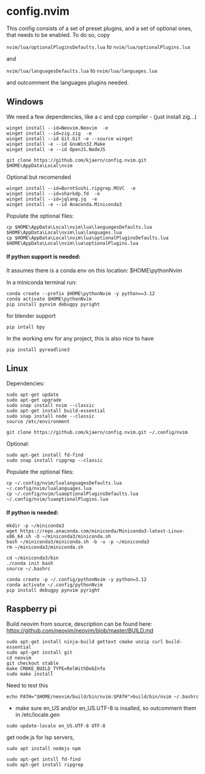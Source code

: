 # config.nvim
This config consists of a set of preset plugins, and a set of optional ones, that needs to be enabled.
To do so, copy 

`nvim/lua/optionalPluginsDefaults.lua` to `nvim/lua/optionalPlugins.lua`

and 

`nvim/lua/languagesDefaults.lua` to `nvim/lua/languages.lua`

and outcomment the languages plugins needed.

## Windows
We need a few dependencies, like a c and cpp compiler - (just install zig...)
```
winget install --id=Neovim.Neovim  -e
winget install --id=zig.zig  -e
winget install --id Git.Git -e --source winget
winget install -e --id GnuWin32.Make
winget install -e --id OpenJS.NodeJS

git clone https://github.com/kjaern/config.nvim.git $HOME\AppData\Local\nvim
```
Optional but recomended
```
winget install --id=BurntSushi.ripgrep.MSVC  -e
winget install --id=sharkdp.fd  -e
winget install --id=jqlang.jq  -e
winget install -e --id Anaconda.Miniconda3

```

Populate the optional files:
```
cp $HOME\AppData\Local\nvim\lua\languagesDefaults.lua $HOME\AppData\Local\nvim\lua\languages.lua
cp $HOME\AppData\Local\nvim\lua\optionalPluginsDefaults.lua $HOME\AppData\Local\nvim\lua\optionalPlugins.lua
```
#### If python support is needed:

It assumes there is a conda env on this location:
$HOME\pythonNvim

In a miniconda terminal run:
```
conda create --prefix $HOME\pythonNvim -y python==3.12
conda activate $HOME\pythonNvim
pip install pynvim debugpy pyright
```

for blender support
```
pip intall bpy
```
In the working env for any project, this is also nice to have
```
pip install pyreadline3
```

## Linux
Dependencies:
```
sudo apt-get update
sudo apt-get upgrade
sudo snap install nvim --classic
sudo apt-get install build-essential
sudo snap install node --classic 
source /etc/environment

git clone https://github.com/kjaern/config.nvim.git ~/.config/nvim
```

Optional:
```
sudo apt-get install fd-find
sudo snap install ripgrep --classic
```


Populate the optional files:
```
cp ~/.config/nvim/lualanguagesDefaults.lua ~/.config/nvim/lualanguages.lua
cp ~/.config/nvim/luaoptionalPluginsDefaults.lua ~/.config/nvim/luaoptionalPlugins.lua
```

#### If python is needed:
```
mkdir -p ~/miniconda3
wget https://repo.anaconda.com/miniconda/Miniconda3-latest-Linux-x86_64.sh -O ~/miniconda3/miniconda.sh
bash ~/miniconda3/miniconda.sh -b -u -p ~/miniconda3
rm ~/miniconda3/miniconda.sh

cd ~/miniconda3/bin
./conda init bash
source ~/.bashrc

conda create -p ~/.config/pythonNvim -y python=3.12
conda activate ~/.config/pythonNvim
pip install debugpy pynvim pyright
```


## Raspberry pi
Build neovim from source, description can be found here:
https://github.com/neovim/neovim/blob/master/BUILD.md
```
sudo apt-get install ninja-build gettext cmake unzip curl build-essential
sudo apt-get install git
cd neovim
git checkout stable
make CMAKE_BUILD_TYPE=RelWithDebInfo
sudo make install
``` 
Need to test this
```
echo PATH="$HOME/neovim/build/bin/nvim:$PATH">build/bin/nvim ~/.bashrc
```


* make sure en_US and/or en_US.UTF-8 is insalled, so outcomment them in /etc/locale.gen
```
sudo update-locale en_US.UTF-8 UTF-8
```

get node.js for lsp servers, 
```
sudo apt install nodejs npm

sudo apt-get intsll fd-find
sudo apt-get install ripgrep
```
